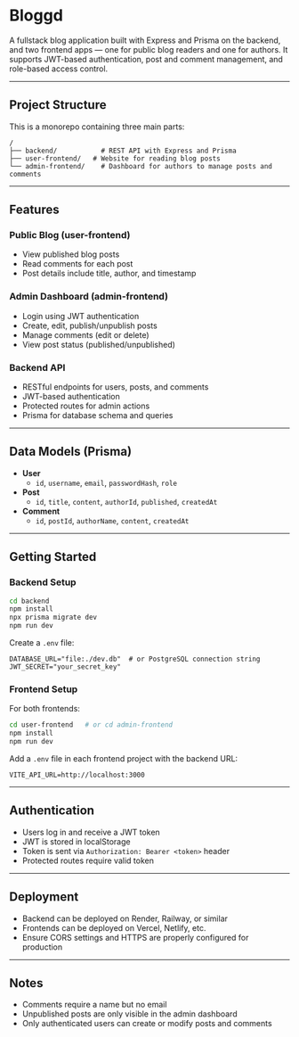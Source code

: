 # Bloggd

A fullstack blog application built with Express and Prisma on the backend, and two frontend apps — one for public blog readers and one for authors. It supports JWT-based authentication, post and comment management, and role-based access control.

---

## Project Structure

This is a monorepo containing three main parts:

```
/
├── backend/           # REST API with Express and Prisma
├── user-frontend/   # Website for reading blog posts
└── admin-frontend/    # Dashboard for authors to manage posts and comments
```

---

## Features

### Public Blog (user-frontend)

- View published blog posts
- Read comments for each post
- Post details include title, author, and timestamp

### Admin Dashboard (admin-frontend)

- Login using JWT authentication
- Create, edit, publish/unpublish posts
- Manage comments (edit or delete)
- View post status (published/unpublished)

### Backend API

- RESTful endpoints for users, posts, and comments
- JWT-based authentication
- Protected routes for admin actions
- Prisma for database schema and queries

---

## Data Models (Prisma)

- **User**
  - `id`, `username`, `email`, `passwordHash`, `role`
- **Post**
  - `id`, `title`, `content`, `authorId`, `published`, `createdAt`
- **Comment**
  - `id`, `postId`, `authorName`, `content`, `createdAt`

---

## Getting Started

### Backend Setup

```bash
cd backend
npm install
npx prisma migrate dev
npm run dev
```

Create a `.env` file:

```
DATABASE_URL="file:./dev.db"  # or PostgreSQL connection string
JWT_SECRET="your_secret_key"
```

### Frontend Setup

For both frontends:

```bash
cd user-frontend   # or cd admin-frontend
npm install
npm run dev
```

Add a `.env` file in each frontend project with the backend URL:

```
VITE_API_URL=http://localhost:3000
```

---

## Authentication

- Users log in and receive a JWT token
- JWT is stored in localStorage
- Token is sent via `Authorization: Bearer <token>` header
- Protected routes require valid token

---

## Deployment

- Backend can be deployed on Render, Railway, or similar
- Frontends can be deployed on Vercel, Netlify, etc.
- Ensure CORS settings and HTTPS are properly configured for production

---

## Notes

- Comments require a name but no email
- Unpublished posts are only visible in the admin dashboard
- Only authenticated users can create or modify posts and comments
